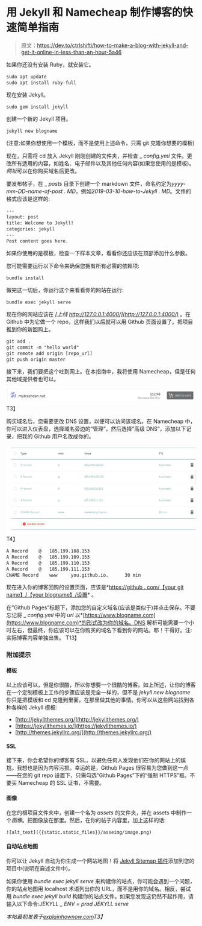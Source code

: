 # 用 Jekyll 和 Namecheap 制作博客的快速简单指南

> 原文：<https://dev.to/ctrlshifti/how-to-make-a-blog-with-jekyll-and-get-it-online-in-less-than-an-hour-5a46>

如果你还没有安装 Ruby，就安装它。

```
sudo apt update
sudo apt install ruby-full 
```

现在安装 Jekyll。

```
sudo gem install jekyll 
```

创建一个新的 Jekyll 项目。

```
jekyll new blogname 
```

(注意:如果你想使用一个模板，而不是使用上述命令，只需 git 克隆你想要的模板)

现在，只需将 cd 放入 Jekyll 刚刚创建的文件夹，并检查 _ *config.yml* 文件。更改所有适用的内容，如姓名、电子邮件以及其他任何内容(如果您使用的是模板)。*网址*可以在你购买域名后更改。

要发布帖子，在 _ *posts* 目录下创建一个 markdown 文件，命名约定为*yyyy-mm-DD-name-of-post . MD*，例如*2019-03-10-how-to-Jekyll . MD*。文件的格式应该是这样的:

```
---
layout: post
title: Welcome to Jekyll!
categories: jekyll
---
Post content goes here. 
```

如果你使用的是模板，检查一下样本文章，看看你还应该在顶部添加什么参数。

您可能需要运行以下命令来确保您拥有所有必需的依赖项:

```
bundle install 
```

做完这一切后，你运行这个来看看你的网站在运行:

```
bundle exec jekyll serve 
```

现在你的网站应该在 *[上线 http://127.0.0.1:4000/](http://127.0.0.1:4000/)* 。在 Github 中为它做一个 repo，这样我们以后就可以用 Github 页面设置了。把项目推到你的新回购上。

```
git add .
git commit -m "hello world"
git remote add origin [repo_url]
git push origin master 
```

接下来，我们要把这个吐到网上。在本指南中，我将使用 Namecheap，但是任何其他域提供者也可以。

[![domain_purchase](img/52f725626a9ac98a600a9e952a14a36f.png)](https://res.cloudinary.com/practicaldev/image/fetch/s--8WPUyO6u--/c_limit%2Cf_auto%2Cfl_progressive%2Cq_auto%2Cw_880/https://www.explainhownow.com/asseimg/jekyll2.png)T3】

购买域名后，您需要更改 DNS 设置，以便可以访问该域名。在 Namecheap 中，你可以进入仪表盘，选择域名旁边的“管理”，然后选择“高级 DNS”，添加以下记录，把我的 Github 用户名改成你的。

[![dns](img/e6a876f10e75967b42860df02ce39054.png)](https://res.cloudinary.com/practicaldev/image/fetch/s--WRIkl_d6--/c_limit%2Cf_auto%2Cfl_progressive%2Cq_auto%2Cw_880/https://www.explainhownow.com/asseimg/jekyll3.png)
T4】

```
A Record    @   185.199.108.153
A Record    @   185.199.109.153
A Record    @   185.199.110.153
A Record    @   185.199.111.153
CNAME Record    www     you.github.io.      30 min 
```

现在进入你的博客回购的设置页面，应该是*[https://github . com/【your git name】/【your blogname】/设置](https://github.com/%5Byourgitname%5D/%5Byourblogname%5D/settings)* 。

在“Github Pages”标题下，添加您的自定义域名(应该是类似于)并点击保存。不要忘记将 _ *config.yml* 中的 *url* 以*[https://www.blogname.com](https://www.blogname.com)*的形式改为你的域名。DNS 解析可能需要一个小时左右，但最终，你应该可以在你购买的域名下看到你的网站。耶！干得好。注:实际博客内容单独出售。
T13】

### 附加提示

#### 模板

以上应该可以，但是你很酷，所以你想要一个很酷的博客。如上所述，让你的博客在一个定制模板上工作的步骤应该是完全一样的，但不是 *jekyll new blogname* 你只是把模板和 cd 克隆到里面，在那里做其他的事情。你可以从这些网站找到各种各样的 Jekyll 模板:

*   [http://jekyllthemes.org/](http://jekyllthemes.org/)
*   [https://jekyllthemes.io/](https://jekyllthemes.io/)
*   [http://themes.jekyllrc.org/](http://themes.jekyllrc.org/)

#### SSL

接下来，你会希望你的博客有 SSL，以避免任何人发现他们在你的网站上的尴尬。我想也是因为内容污损。幸运的是，Github Pages 很容易为您做到这一点——在您的 git repo 设置下，只需勾选“Github Pages”下的“强制 HTTPS”框。不要买 Namecheap 的 SSL 证书，不需要。

#### 图像

在您的根项目文件夹中，创建一个名为 *assets* 的文件夹，并在 assets 中制作一个*图像*。把图像放在那里。然后，在你的帖子内容里，加上这样的话:

```
![alt_text]({{static.static_files}}/asseimg/image.png) 
```

#### 自动站点地图

你可以让 Jekyll 自动为你生成一个网站地图！将 [Jekyll Sitemap 插件](https://github.com/jekyll/jekyll-sitemap)添加到您的项目中(说明在自述文件中)。

如果你使用 *bundle exec jekyll serve* 来构建你的站点，你可能会遇到一个问题，你的站点地图用 localhost 术语列出你的 URL，而不是用你的域名。相反，尝试用 *bundle exec jekyll build* 构建你的站点文件。如果您发现这仍然不起作用，请输入以下命令:*JEKYLL _ ENV = prod JEKYLL serve*

*本帖最初发表于[explainhownow.com](https://www.explainhownow.com/)T3】*